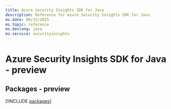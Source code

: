 ```yaml
---
title: Azure Security Insights SDK for Java
description: Reference for Azure Security Insights SDK for Java
ms.date: 09/15/2025
ms.topic: reference
ms.devlang: java
ms.service: securityinsights
---
```

# Azure Security Insights SDK for Java - preview
## Packages - preview
[!INCLUDE [packages](security-insights-index.md)]